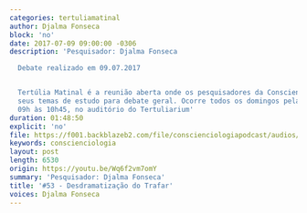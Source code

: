 ```yaml
---
categories: tertuliamatinal
author: Djalma Fonseca
block: 'no'
date: 2017-07-09 09:00:00 -0306
description: 'Pesquisador: Djalma Fonseca

  Debate realizado em 09.07.2017


  Tertúlia Matinal é a reunião aberta onde os pesquisadores da Conscienciologia apresentam
  seus temas de estudo para debate geral. Ocorre todos os domingos pela manhã, das
  09h às 10h45, no auditório do Tertuliarium'
duration: 01:48:50
explicit: 'no'
file: https://f001.backblazeb2.com/file/conscienciologiapodcast/audios/Wq6f2vm7omY.m4a
keywords: conscienciologia
layout: post
length: 6530
origin: https://youtu.be/Wq6f2vm7omY
summary: 'Pesquisador: Djalma Fonseca'
title: '#53 - Desdramatização do Trafar'
voices: Djalma Fonseca
---
```

